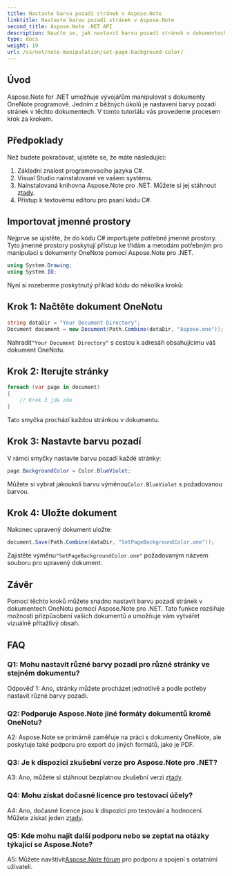 ```yaml
---
title: Nastavte barvu pozadí stránek v Aspose.Note
linktitle: Nastavte barvu pozadí stránek v Aspose.Note
second_title: Aspose.Note .NET API
description: Naučte se, jak nastavit barvu pozadí stránek v dokumentech Aspose.Note pomocí programovacího jazyka C# s podrobným průvodcem.
type: docs
weight: 19
url: /cs/net/note-manipulation/set-page-background-color/
---
```

## Úvod

Aspose.Note for .NET umožňuje vývojářům manipulovat s dokumenty OneNote programově. Jedním z běžných úkolů je nastavení barvy pozadí stránek v těchto dokumentech. V tomto tutoriálu vás provedeme procesem krok za krokem.

## Předpoklady

Než budete pokračovat, ujistěte se, že máte následující:

1. Základní znalost programovacího jazyka C#.
2. Visual Studio nainstalované ve vašem systému.
3.  Nainstalovaná knihovna Aspose.Note pro .NET. Můžete si jej stáhnout z[tady](https://releases.aspose.com/note/net/).
4. Přístup k textovému editoru pro psaní kódu C#.

## Importovat jmenné prostory

Nejprve se ujistěte, že do kódu C# importujete potřebné jmenné prostory. Tyto jmenné prostory poskytují přístup ke třídám a metodám potřebným pro manipulaci s dokumenty OneNote pomocí Aspose.Note pro .NET.

```csharp
using System.Drawing;
using System.IO;

```

Nyní si rozeberme poskytnutý příklad kódu do několika kroků:

## Krok 1: Načtěte dokument OneNotu

```csharp
string dataDir = "Your Document Directory";
Document document = new Document(Path.Combine(dataDir, "Aspose.one"));
```

 Nahradit`"Your Document Directory"` s cestou k adresáři obsahujícímu váš dokument OneNotu.

## Krok 2: Iterujte stránky

```csharp
foreach (var page in document)
{
    // Krok 3 jde zde
}
```

Tato smyčka prochází každou stránkou v dokumentu.

## Krok 3: Nastavte barvu pozadí

V rámci smyčky nastavte barvu pozadí každé stránky:

```csharp
page.BackgroundColor = Color.BlueViolet;
```

 Můžete si vybrat jakoukoli barvu výměnou`Color.BlueViolet` s požadovanou barvou.

## Krok 4: Uložte dokument

Nakonec upravený dokument uložte:

```csharp
document.Save(Path.Combine(dataDir, "SetPageBackgroundColor.one"));
```

 Zajistěte výměnu`"SetPageBackgroundColor.one"` požadovaným názvem souboru pro upravený dokument.

## Závěr

Pomocí těchto kroků můžete snadno nastavit barvu pozadí stránek v dokumentech OneNotu pomocí Aspose.Note pro .NET. Tato funkce rozšiřuje možnosti přizpůsobení vašich dokumentů a umožňuje vám vytvářet vizuálně přitažlivý obsah.

## FAQ

### Q1: Mohu nastavit různé barvy pozadí pro různé stránky ve stejném dokumentu?

Odpověď 1: Ano, stránky můžete procházet jednotlivě a podle potřeby nastavit různé barvy pozadí.

### Q2: Podporuje Aspose.Note jiné formáty dokumentů kromě OneNotu?

A2: Aspose.Note se primárně zaměřuje na práci s dokumenty OneNote, ale poskytuje také podporu pro export do jiných formátů, jako je PDF.

### Q3: Je k dispozici zkušební verze pro Aspose.Note pro .NET?

 A3: Ano, můžete si stáhnout bezplatnou zkušební verzi z[tady](https://releases.aspose.com/).

### Q4: Mohu získat dočasné licence pro testovací účely?

 A4: Ano, dočasné licence jsou k dispozici pro testování a hodnocení. Můžete získat jeden z[tady](https://purchase.aspose.com/temporary-license/).

### Q5: Kde mohu najít další podporu nebo se zeptat na otázky týkající se Aspose.Note?

 A5: Můžete navštívit[Aspose.Note fórum](https://forum.aspose.com/c/note/28) pro podporu a spojení s ostatními uživateli.